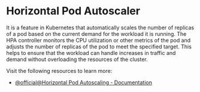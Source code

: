 # Horizontal Pod Autoscaler

It is a feature in Kubernetes that automatically scales the number of replicas of a pod based on the current demand for the workload it is running. The HPA controller monitors the CPU utilization or other metrics of the pod and adjusts the number of replicas of the pod to meet the specified target. This helps to ensure that the workload can handle increases in traffic and demand without overloading the resources of the cluster.

Visit the following resources to learn more:

- [@official@Horizontal Pod Autoscaling - Documentation](https://kubernetes.io/docs/tasks/run-application/horizontal-pod-autoscale/)